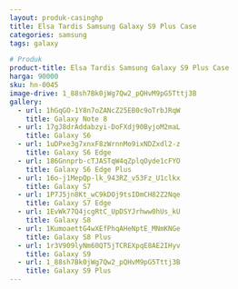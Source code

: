 ```yaml
---
layout: produk-casinghp
title: Elsa Tardis Samsung Galaxy S9 Plus Case
categories: samsung
tags: galaxy

# Produk
product-title: Elsa Tardis Samsung Galaxy S9 Plus Case
harga: 90000
sku: hn-0045
image-drive: 1_88sh7Bk0jWg7Qw2_pQHvM9pG5Tttj3B
gallery:
  - url: 1hGqGO-1Y8n7oZANcZ25EB0c9oTrbJRqW
    title: Galaxy Note 8
  - url: 17gJ8drAddabzyi-DoFXdj90ByjoM2maL
    title: Galaxy S6
  - url: 1uDPxe3g7xnxF8zWrnnMo9ixNDZxdl2-z
    title: Galaxy S6 Edge
  - url: 186Gnnprb-cTJASTqW4qZplqOyde1cFYO
    title: Galaxy S6 Edge Plus
  - url: 16o-j1MepQp-lk_943RZ_v53Fz_U1clkx
    title: Galaxy S7
  - url: 1P7J5jn8Kt_wC9kDOj9tsIDmCH82Z2Nqe
    title: Galaxy S7 Edge
  - url: 1EvWk77Q4jcgRtC_UpDSYJrhww0hUs_kU
    title: Galaxy S8
  - url: 1KumoaettG4wXEfPhqAHeNptE_MNmKNGe
    title: Galaxy S8 Plus
  - url: 1r3V909lyNm60QT5jTCREXpqE8AE2IHyv
    title: Galaxy S9
  - url: 1_88sh7Bk0jWg7Qw2_pQHvM9pG5Tttj3B
    title: Galaxy S9 Plus
---
```

